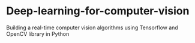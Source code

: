 # Deep-learning-for-computer-vision
Building a real-time computer vision algorithms using Tensorflow and OpenCV library in Python
